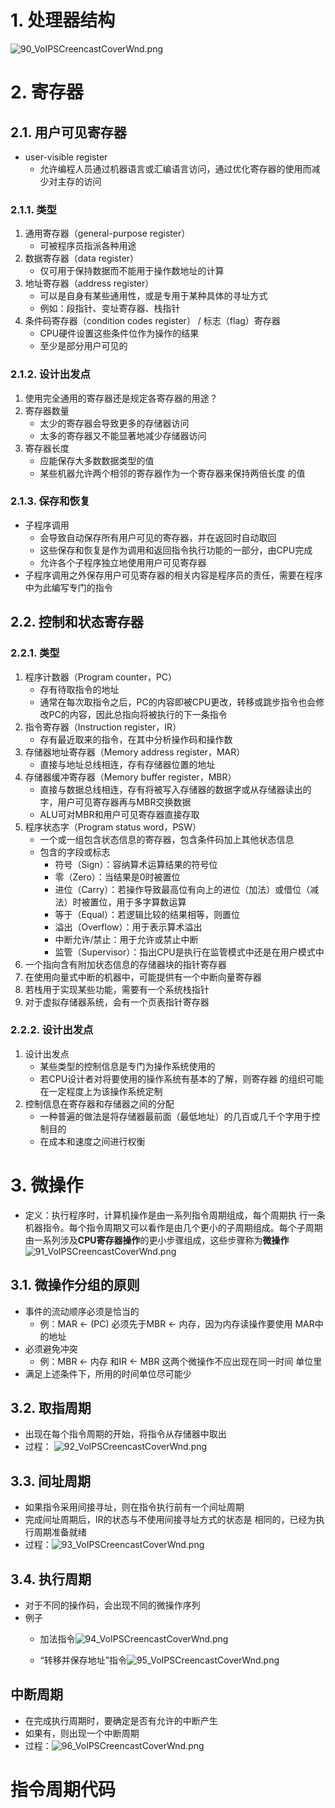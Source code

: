 # 1. 处理器结构

![90_VoIPSCreencastCoverWnd.png](https://chillcharlie-img.oss-cn-hangzhou.aliyuncs.com/imgae/2023/02/07/a629116d035cda973654584f1669caa9_90_VoIPSCreencastCoverWnd.png)


# 2. 寄存器

## 2.1. 用户可见寄存器
- user-visible register
	- 允许编程人员通过机器语言或汇编语言访问，通过优化寄存器的使用而减少对主存的访问

### 2.1.1. 类型
1. 通用寄存器（general-purpose register）
	- 可被程序员指派各种用途
2. 数据寄存器（data register）
	- 仅可用于保持数据而不能用于操作数地址的计算
3. 地址寄存器（address register）
	- 可以是自身有某些通用性，或是专用于某种具体的寻址方式
	- 例如：段指针、变址寄存器、栈指针
4. 条件码寄存器（condition codes register） / 标志（flag）寄存器
	- CPU硬件设置这些条件位作为操作的结果
	- 至少是部分用户可见的

### 2.1.2. 设计出发点
1. 使用完全通用的寄存器还是规定各寄存器的用途？
2. 寄存器数量
	- 太少的寄存器会导致更多的存储器访问
	- 太多的寄存器又不能显著地减少存储器访问
3. 寄存器长度
	- 应能保存大多数数据类型的值
	- 某些机器允许两个相邻的寄存器作为一个寄存器来保持两倍长度 的值


### 2.1.3. 保存和恢复
- 子程序调用
	- 会导致自动保存所有用户可见的寄存器，并在返回时自动取回
	- 这些保存和恢复是作为调用和返回指令执行功能的一部分，由CPU完成
	- 允许各个子程序独立地使用用户可见寄存器
- 子程序调用之外保存用户可见寄存器的相关内容是程序员的责任，需要在程序中为此编写专门的指令


## 2.2. 控制和状态寄存器
### 2.2.1. 类型
1. 程序计数器（Program counter，PC）
	- 存有待取指令的地址
	- 通常在每次取指令之后，PC的内容即被CPU更改，转移或跳步指令也会修改PC的内容，因此总指向将被执行的下一条指令
2. 指令寄存器（Instruction register，IR）
	- 存有最近取来的指令，在其中分析操作码和操作数
3. 存储器地址寄存器（Memory address register，MAR）
	- 直接与地址总线相连，存有存储器位置的地址
4. 存储器缓冲寄存器（Memory buffer register，MBR）
	- 直接与数据总线相连，存有将被写入存储器的数据字或从存储器读出的字，用户可见寄存器再与MBR交换数据
	- ALU可对MBR和用户可见寄存器直接存取
5. 程序状态字（Program status word，PSW）
	-  一个或一组包含状态信息的寄存器，包含条件码加上其他状态信息
	- 包含的字段或标志
		- 符号（Sign）：容纳算术运算结果的符号位
		- 零（Zero）：当结果是0时被置位
		- 进位（Carry）：若操作导致最高位有向上的进位（加法）或借位（减法）时被置位，用于多字算数运算
		- 等于（Equal）：若逻辑比较的结果相等，则置位
		- 溢出（Overflow）：用于表示算术溢出
		- 中断允许/禁止：用于允许或禁止中断
		- 监管（Supervisor）：指出CPU是执行在监管模式中还是在用户模式中
6. 一个指向含有附加状态信息的存储器块的指针寄存器
7. 在使用向量式中断的机器中，可能提供有一个中断向量寄存器
8. 若栈用于实现某些功能，需要有一个系统栈指针
9. 对于虚拟存储器系统，会有一个页表指针寄存器

### 2.2.2. 设计出发点
1. 设计出发点
	- 某些类型的控制信息是专门为操作系统使用的
	- 若CPU设计者对将要使用的操作系统有基本的了解，则寄存器 的组织可能在一定程度上为该操作系统定制
2. 控制信息在寄存器和存储器之间的分配
	- 一种普遍的做法是将存储器最前面（最低地址）的几百或几千个字用于控制目的
	- 在成本和速度之间进行权衡

# 3. 微操作
- 定义：执行程序时，计算机操作是由一系列指令周期组成，每个周期执 行一条机器指令。每个指令周期又可以看作是由几个更小的子周期组成。每个子周期由一系列涉及**CPU寄存器操作**的更小步骤组成，这些步骤称为**微操作**
![91_VoIPSCreencastCoverWnd.png](https://chillcharlie-img.oss-cn-hangzhou.aliyuncs.com/imgae/2023/02/07/c058c702798dee245234c233231682c6_91_VoIPSCreencastCoverWnd.png)
## 3.1. 微操作分组的原则
- 事件的流动顺序必须是恰当的
	- 例：MAR <- (PC) 必须先于MBR <- 内存，因为内存读操作要使用 MAR中的地址
- 必须避免冲突
	- 例：MBR <- 内存 和IR <- MBR 这两个微操作不应出现在同一时间 单位里
- 满足上述条件下，所用的时间单位尽可能少

## 3.2. 取指周期

- 出现在每个指令周期的开始，将指令从存储器中取出
- 过程：
![92_VoIPSCreencastCoverWnd.png](https://chillcharlie-img.oss-cn-hangzhou.aliyuncs.com/imgae/2023/02/07/57836ed7b8c3e2aba7a8644205814750_92_VoIPSCreencastCoverWnd.png)


## 3.3. 间址周期

- 如果指令采用间接寻址，则在指令执行前有一个间址周期
- 完成间址周期后，IR的状态与不使用间接寻址方式的状态是 相同的，已经为执行周期准备就绪
- 过程：![93_VoIPSCreencastCoverWnd.png](https://chillcharlie-img.oss-cn-hangzhou.aliyuncs.com/imgae/2023/02/07/6c4d70bd6df5beb35e78f85aaa74fb6b_93_VoIPSCreencastCoverWnd.png)

## 3.4. 执行周期
- 对于不同的操作码，会出现不同的微操作序列
- 例子
	- 加法指令![94_VoIPSCreencastCoverWnd.png](https://chillcharlie-img.oss-cn-hangzhou.aliyuncs.com/imgae/2023/02/07/b8cb22423d8cbfea9ddbacb8fbaf6861_94_VoIPSCreencastCoverWnd.png)

	- “转移并保存地址”指令![95_VoIPSCreencastCoverWnd.png](https://chillcharlie-img.oss-cn-hangzhou.aliyuncs.com/imgae/2023/02/07/35b0bd8a280dfb87eaf8adce99c3b54a_95_VoIPSCreencastCoverWnd.png)

## 中断周期

- 在完成执行周期时，要确定是否有允许的中断产生
- 如果有，则出现一个中断周期
- 过程：![96_VoIPSCreencastCoverWnd.png](https://chillcharlie-img.oss-cn-hangzhou.aliyuncs.com/imgae/2023/02/07/c7a671b141c6af5a0273f705d6723127_96_VoIPSCreencastCoverWnd.png)


# 指令周期代码
